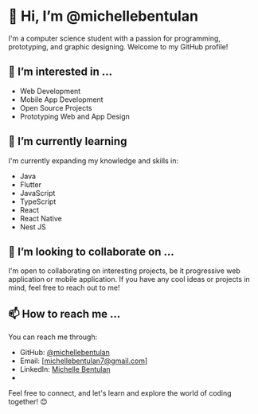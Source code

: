 # 👋 Hi, I’m @michellebentulan

I'm a computer science student with a passion for programming, prototyping, and graphic designing. Welcome to my GitHub profile!

## 👀 I’m interested in ...

- Web Development
- Mobile App Development
- Open Source Projects
- Prototyping Web and App Design

## 🌱 I’m currently learning

I'm currently expanding my knowledge and skills in:

- Java
- Flutter
- JavaScript
- TypeScript
- React
- React Native
- Nest JS

## 💞️ I’m looking to collaborate on ...

I'm open to collaborating on interesting projects, be it progressive web application or mobile application. If you have any cool ideas or projects in mind, feel free to reach out to me!

## 📫 How to reach me ...

You can reach me through:

- GitHub: [@michellebentulan](https://github.com/michellebentulan) 
- Email: [michellebentulan7@gmail.com]
- LinkedIn: [Michelle Bentulan](https://www.linkedin.com/in/michelle-dupa-bentulan/)
- 
Feel free to connect, and let's learn and explore the world of coding together! 😊

